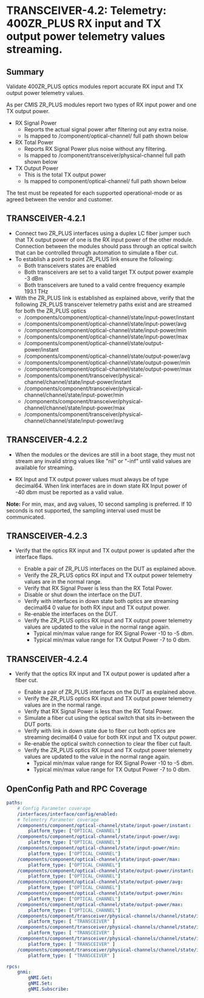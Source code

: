 # TRANSCEIVER-4.2: Telemetry: 400ZR_PLUS RX input and TX output power telemetry values streaming. 

## Summary

Validate 400ZR_PLUS optics modules report accurate RX input and TX output power
telemetry values.

As per CMIS ZR_PLUS modules report two types of RX input power and one TX output
power.
* RX Signal Power
  * Reports the actual signal power after filtering out any extra noise.
  * Is mapped to /component/optical-channel/ full path shown below
* RX Total Power
  * Reports RX Signal Power plus noise without any filtering.
  * Is mapped to /component/transceiver/physical-channel full path shown below
* TX Output Power
  * This is the total TX output power
  * Is mapped to component/optical-channel/ full path shown below

The test must be repeated for each supported operational-mode or as agreed between the vendor and customer.

## TRANSCEIVER-4.2.1

*   Connect two ZR_PLUS interfaces using a duplex LC fiber jumper such that TX
    output power of one is the RX input power of the other module. Connection
    between the modules should pass through an optical switch that can be
    controlled through automation to simulate a fiber cut.  
*   To establish a point to point ZR_PLUS link ensure the following:
      * Both transceivers states are enabled
      * Both transceivers are set to a valid target TX output power
        example -3 dBm
      * Both transceivers are tuned to a valid centre frequency
        example 193.1 THz
*   With the ZR_PLUS link is established as explained above, verify that the
    following ZR_PLUS transceiver telemetry paths exist and are streamed for both
    the ZR_PLUS optics
    *   /components/component/optical-channel/state/input-power/instant
    *   /components/component/optical-channel/state/input-power/avg
    *   /components/component/optical-channel/state/input-power/min
    *   /components/component/optical-channel/state/input-power/max
    *   /components/component/optical-channel/state/output-power/instant
    *   /components/component/optical-channel/state/output-power/avg
    *   /components/component/optical-channel/state/output-power/min
    *   /components/component/optical-channel/state/output-power/max
    *   /components/component/transceiver/physical-channel/channel/state/input-power/instant
    *   /components/component/transceiver/physical-channel/channel/state/input-power/min
    *   /components/component/transceiver/physical-channel/channel/state/input-power/max
    *   /components/component/transceiver/physical-channel/channel/state/input-power/avg

## TRANSCEIVER-4.2.2

*   When the modules or the devices are still in a boot stage, they must not
    stream any invalid string values like "nil" or "-inf" until valid values
    are available for streaming.

*   RX Input and TX output power values must always be of type decimal64.
    When link interfaces are in down state RX Input power of -40 dbm must be
    reported as a valid value.

**Note:** For min, max, and avg values, 10 second sampling is preferred. If 
          10 seconds is not supported, the sampling interval used must be
          communicated.

## TRANSCEIVER-4.2.3

*   Verify that the optics RX input and TX output power is updated after the
    interface flaps.

    *   Enable a pair of ZR_PLUS interfaces on the DUT as explained above.
    *   Verify the ZR_PLUS optics RX input and TX output power telemetry values are
        in the normal range.
    *   Verify that RX Signal Power is less than the RX Total Power.
    *   Disable or shut down the interface on the DUT.
    *   Verify with interfaces in down state both optics are streaming decimal64 0
        value for both RX input and TX output power.
    *   Re-enable the interfaces on the DUT.
    *   Verify the ZR_PLUS optics RX input and TX output power telemetry values are
        updated to the value in the normal range again.
        * Typical min/max value range for RX Signal Power -10 to -5 dbm.
        * Typical min/max value range for TX Output Power -7 to 0 dbm.

## TRANSCEIVER-4.2.4

*   Verify that the optics RX input and TX output power is updated after a
    fiber cut.

    *   Enable a pair of ZR_PLUS interfaces on the DUT as explained above.
    *   Verify the ZR_PLUS optics RX input and TX output power telemetry values are
        in the normal range.
    *   Verify that RX Signal Power is less than the RX Total Power.
    *   Simulate a fiber cut using the optical switch that sits in-between the
        DUT ports.
    *   Verify with link in down state due to fiber cut both optics are streaming
        decimal64 0 value for both RX input and TX output power.
    *   Re-enable the optical switch connection to clear the fiber cut fault.
    *   Verify the ZR_PLUS optics RX input and TX output power telemetry values are
        updated to the value in the normal range again.
        * Typical min/max value range for RX Signal Power -10 to -5 dbm.
        * Typical min/max value range for TX Output Power -7 to 0 dbm.

## OpenConfig Path and RPC Coverage

```yaml
paths:
    # Config Parameter coverage
    /interfaces/interface/config/enabled:
    # Telemetry Parameter coverage
    /components/component/optical-channel/state/input-power/instant:
        platform_type: ["OPTICAL_CHANNEL"]
    /components/component/optical-channel/state/input-power/avg:
        platform_type: ["OPTICAL_CHANNEL"]
    /components/component/optical-channel/state/input-power/min:
        platform_type: ["OPTICAL_CHANNEL"]
    /components/component/optical-channel/state/input-power/max:
        platform_type: ["OPTICAL_CHANNEL"]
    /components/component/optical-channel/state/output-power/instant:
        platform_type: ["OPTICAL_CHANNEL"]
    /components/component/optical-channel/state/output-power/avg:
        platform_type: ["OPTICAL_CHANNEL"]
    /components/component/optical-channel/state/output-power/min:
        platform_type: ["OPTICAL_CHANNEL"]
    /components/component/optical-channel/state/output-power/max:
        platform_type: ["OPTICAL_CHANNEL"]
    /components/component/transceiver/physical-channels/channel/state/input-power/instant:
        platform_type: [ "TRANSCEIVER" ]
    /components/component/transceiver/physical-channels/channel/state/input-power/min:
        platform_type: [ "TRANSCEIVER" ]
    /components/component/transceiver/physical-channels/channel/state/input-power/max:
        platform_type: [ "TRANSCEIVER" ]
    /components/component/transceiver/physical-channels/channel/state/input-power/avg:
        platform_type: [ "TRANSCEIVER" ]

rpcs:
    gnmi:
        gNMI.Get:
        gNMI.Set:
        gNMI.Subscribe:
```